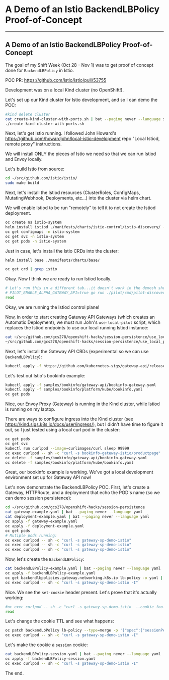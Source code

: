 # A Demo of an Istio BackendLBPolicy Proof-of-Concept

<!-- @hook show_editor EDITOR -->
<!-- @start_livecast -->
---
<!-- @SHOW -->

## A Demo of an Istio BackendLBPolicy Proof-of-Concept

The goal of my Shift Week (Oct 28 - Nov 1) was to get proof of concept done for `BackendLBPolicy` in Istio.

POC PR: https://github.com/istio/istio/pull/53755

Development was on a local Kind cluster (no OpenShift!).

Let's set up our Kind cluster for Istio development, and so I can demo the POC:

```bash
#kind delete cluster
cat create-kind-cluster-with-ports.sh | bat --paging never --language sh
./create-kind-cluster-with-ports.sh
```

Next, let's get Istio running. I followed John Howard's https://github.com/howardjohn/local-istio-development repo "Local Istiod, remote proxy" instructions.

We will install ONLY the pieces of Istio we need so that we can run Istiod and Envoy locally.

Let's build Istio from source:

```bash
cd ~/src/github.com/istio/istio/
sudo make build
```

Next, let's install the Istiod resources (ClusterRoles, ConfigMaps, MutatingWebhook, Deployments, etc...) into the cluster via helm chart.

We will enable Istiod to be run "remotely" to tell it to not create the Istiod deployment.

```bash
oc create ns istio-system
helm install istiod ./manifests/charts/istio-control/istio-discovery/ -n istio-system --set istiodRemote.enabled=true
oc get configmaps -n istio-system
oc get svc -n istio-system
oc get pods -n istio-system
```

Just in case, let's install the Istio CRDs into the cluster:

```bash
helm install base ./manifests/charts/base/

oc get crd | grep istio
```

Okay. Now I think we are ready to run Istiod locally.

```bash
# Let's run this in a different tab...it doesn't work in the demosh shell
# PILOT_ENABLE_ALPHA_GATEWAY_API=true go run ./pilot/cmd/pilot-discovery discovery
read
```

Okay, we are running the Istiod control plane!

Now, in order to start creating Gateway API Gateways (which creates an Automatic Deployment), we must run John's `use-local-pilot` script, which replaces the Istiod endpoints to use our local running Istiod instance:

```bash
cat ~/src/github.com/gcs278/openshift-hacks/session-persistence/use_local_pilot.sh | bat --paging never --language sh
~/src/github.com/gcs278/openshift-hacks/session-persistence/use_local_pilot.sh
```

Next, let's install the Gateway API CRDs (experimental so we can use `BackendLBPolicy`):

```bash
kubectl apply -f https://github.com/kubernetes-sigs/gateway-api/releases/download/v1.2.0/experimental-install.yaml
```

Let's test out Istio's bookinfo example:

```bash
kubectl apply -f samples/bookinfo/gateway-api/bookinfo-gateway.yaml
kubectl apply -f samples/bookinfo/platform/kube/bookinfo.yaml
oc get pods
```

Nice, our Envoy Proxy (Gateway) is running in the Kind cluster, while Istiod is running on my laptop.

There are ways to configure ingress into the Kind cluster (see https://kind.sigs.k8s.io/docs/user/ingress/), but I didn't have time to figure it out, so I just tested using a local curl pod in the cluster:

```bash
oc get pods
oc get svc
kubectl run curlpod --image=curlimages/curl sleep 99999
oc exec curlpod -- sh -c "curl -s bookinfo-gateway-istio/productpage" | head -10
oc delete -f samples/bookinfo/gateway-api/bookinfo-gateway.yaml
oc delete -f samples/bookinfo/platform/kube/bookinfo.yaml
```

Great, our bookinfo example is working. We've got a local development environment set up for Gateway API now!

Let's now demonstrate the BackendLBPolicy POC. First, let's create a Gateway, HTTPRoute, and a deployment that echo the POD's name (so we can demo session persistence):

```bash
cd ~/src/github.com/gcs278/openshift-hacks/session-persistence
cat gateway-example.yaml | bat --paging never --language yaml
cat deployment-example.yaml | bat --paging never --language yaml
oc apply -f gateway-example.yaml
oc apply -f deployment-example.yaml
oc get pods
# Mutiple pods running:
oc exec curlpod -- sh -c "curl -s gateway-sp-demo-istio"
oc exec curlpod -- sh -c "curl -s gateway-sp-demo-istio"
oc exec curlpod -- sh -c "curl -s gateway-sp-demo-istio"
```

Now, let's create the `BackendLBPolicy`:

```bash
cat backendLBPolicy-example.yaml | bat --paging never --language yaml
oc apply -f backendLBPolicy-example.yaml
oc get backendlbpolicies.gateway.networking.k8s.io lb-policy -o yaml | bat --paging never --language yaml
oc exec curlpod -- sh -c "curl -s gateway-sp-demo-istio -I"
```

Nice. We see the `set-cookie` header present. Let's prove that it's actually working:

```bash
#oc exec curlpod -- sh -c "curl -s gateway-sp-demo-istio  --cookie foo-session=<replace>"
read
```

Let's change the cookie TTL and see what happens:

```bash
oc patch backendLbPolicy lb-policy --type=merge -p '{"spec":{"sessionPersistence":{"absoluteTimeout":"10s"}}}'
oc exec curlpod -- sh -c "curl -s gateway-sp-demo-istio -I"
```

Let's make the cookie a `session` cookie:

```bash
cat backendLBPolicy-session.yaml | bat --paging never --language yaml
oc apply -f backendLBPolicy-session.yaml 
oc exec curlpod -- sh -c "curl -s gateway-sp-demo-istio -I"
```

The end.
